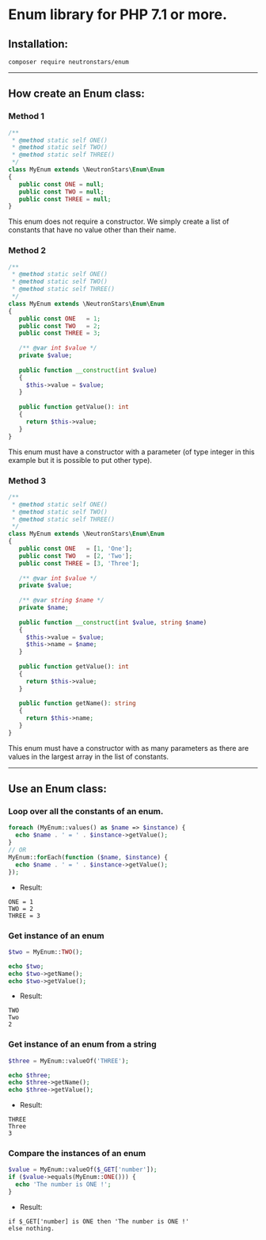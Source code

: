 # Enum library for PHP 7.1 or more.

## Installation:

```
composer require neutronstars/enum
```

---

## How create an Enum class:

### Method 1

```php
/**
 * @method static self ONE()
 * @method static self TWO()
 * @method static self THREE()
 */
class MyEnum extends \NeutronStars\Enum\Enum
{
   public const ONE = null;
   public const TWO = null;
   public const THREE = null;
}
```

This enum does not require a constructor. We simply create a list of constants that have no value other than their name.

### Method 2

```php
/**
 * @method static self ONE()
 * @method static self TWO()
 * @method static self THREE()
 */
class MyEnum extends \NeutronStars\Enum\Enum
{
   public const ONE   = 1;
   public const TWO   = 2;
   public const THREE = 3;
   
   /** @var int $value */
   private $value;
   
   public function __construct(int $value)
   {
     $this->value = $value;
   }
   
   public function getValue(): int
   {
     return $this->value;
   }
}
```

This enum must have a constructor with a parameter (of type integer in this example but it is possible to put other type).

### Method 3

```php
/**
 * @method static self ONE()
 * @method static self TWO()
 * @method static self THREE()
 */
class MyEnum extends \NeutronStars\Enum\Enum
{
   public const ONE   = [1, 'One'];
   public const TWO   = [2, 'Two'];
   public const THREE = [3, 'Three'];
   
   /** @var int $value */
   private $value;
   
   /** @var string $name */
   private $name;
   
   public function __construct(int $value, string $name)
   {
     $this->value = $value;
     $this->name = $name;
   }
   
   public function getValue(): int
   {
     return $this->value;
   }
   
   public function getName(): string
   {
     return $this->name;
   }
}
```

This enum must have a constructor with as many parameters as there are values in the largest array in the list of constants.

---

## Use an Enum class:

### Loop over all the constants of an enum.

```php
foreach (MyEnum::values() as $name => $instance) {
  echo $name . ' = ' . $instance->getValue();
}
// OR
MyEnum::forEach(function ($name, $instance) {
  echo $name . ' = ' . $instance->getValue();
});
```

- Result:

```
ONE = 1
TWO = 2
THREE = 3
```

### Get instance of an enum

```php
$two = MyEnum::TWO();

echo $two;
echo $two->getName();
echo $two->getValue();
```

- Result:

```
TWO
Two
2
```

### Get instance of an enum from a string

```php
$three = MyEnum::valueOf('THREE');

echo $three;
echo $three->getName();
echo $three->getValue();
```

- Result:

```
THREE
Three
3
```

### Compare the instances of an enum

```php
$value = MyEnum::valueOf($_GET['number']);
if ($value->equals(MyEnum::ONE())) {
  echo 'The number is ONE !';
}
```

- Result:

```
if $_GET['number] is ONE then 'The number is ONE !'
else nothing.
```